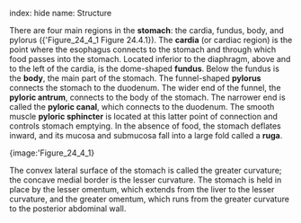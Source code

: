 index: hide
name: Structure

There are four main regions in the  **stomach**: the cardia, fundus, body, and pylorus ({'Figure_24_4_1 Figure 24.4.1}). The  **cardia** (or cardiac region) is the point where the esophagus connects to the stomach and through which food passes into the stomach. Located inferior to the diaphragm, above and to the left of the cardia, is the dome-shaped  **fundus**. Below the fundus is the  **body**, the main part of the stomach. The funnel-shaped  **pylorus** connects the stomach to the duodenum. The wider end of the funnel, the  **pyloric antrum**, connects to the body of the stomach. The narrower end is called the  **pyloric canal**, which connects to the duodenum. The smooth muscle  **pyloric sphincter** is located at this latter point of connection and controls stomach emptying. In the absence of food, the stomach deflates inward, and its mucosa and submucosa fall into a large fold called a  **ruga**.


{image:'Figure_24_4_1}
        

The convex lateral surface of the stomach is called the greater curvature; the concave medial border is the lesser curvature. The stomach is held in place by the lesser omentum, which extends from the liver to the lesser curvature, and the greater omentum, which runs from the greater curvature to the posterior abdominal wall.
